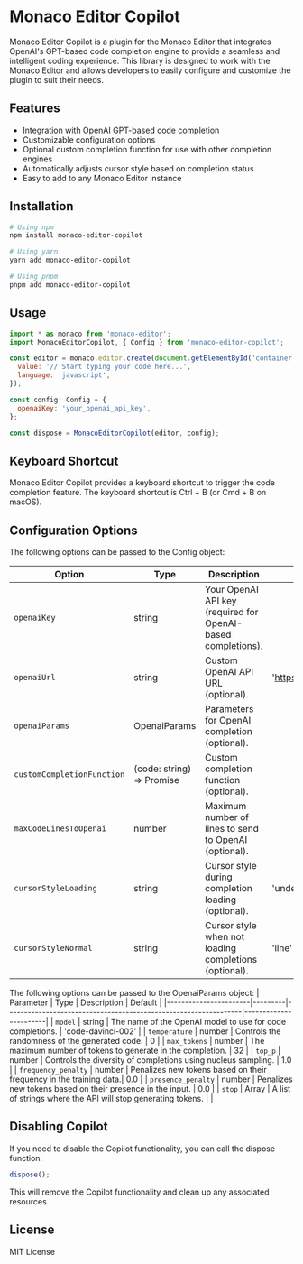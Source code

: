# Monaco Editor Copilot

Monaco Editor Copilot is a plugin for the Monaco Editor that integrates OpenAI's GPT-based code completion engine to provide a seamless and intelligent coding experience. This library is designed to work with the Monaco Editor and allows developers to easily configure and customize the plugin to suit their needs.

## Features

- Integration with OpenAI GPT-based code completion
- Customizable configuration options
- Optional custom completion function for use with other completion engines
- Automatically adjusts cursor style based on completion status
- Easy to add to any Monaco Editor instance

## Installation

```bash
# Using npm
npm install monaco-editor-copilot

# Using yarn
yarn add monaco-editor-copilot

# Using pnpm
pnpm add monaco-editor-copilot
```

## Usage

```javascript
import * as monaco from 'monaco-editor';
import MonacoEditorCopilot, { Config } from 'monaco-editor-copilot';

const editor = monaco.editor.create(document.getElementById('container'), {
  value: '// Start typing your code here...',
  language: 'javascript',
});

const config: Config = {
  openaiKey: 'your_openai_api_key',
};

const dispose = MonacoEditorCopilot(editor, config);
```

## Keyboard Shortcut

Monaco Editor Copilot provides a keyboard shortcut to trigger the code completion feature. The keyboard shortcut is Ctrl + B (or Cmd + B on macOS).

## Configuration Options

The following options can be passed to the Config object:

| Option                     | Type                              | Description                                                  | Default                   |
| -------------------------- | --------------------------------- | ------------------------------------------------------------ | ------------------------- |
| `openaiKey`                | string                            | Your OpenAI API key (required for OpenAI-based completions). |                           |
| `openaiUrl`                | string                            | Custom OpenAI API URL (optional).                            | 'https://api.openai.com'  |
| `openaiParams`             | OpenaiParams                   | Parameters for OpenAI completion (optional).                 |  |
| `customCompletionFunction` | (code: string) => Promise<string> | Custom completion function (optional).                       |                           |
| `maxCodeLinesToOpenai`     | number                            | Maximum number of lines to send to OpenAI (optional).        |                           |
| `cursorStyleLoading`       | string                     | Cursor style during completion loading (optional).           | 'underline'               |
| `cursorStyleNormal`        | string                    | Cursor style when not loading completions (optional).        | 'line'                    |

The following options can be passed to the OpenaiParams object:
| Parameter             | Type    | Description                                                     | Default               |
|-----------------------|---------|-----------------------------------------------------------------|-----------------------|
| `model`               | string  | The name of the OpenAI model to use for code completions.       | 'code-davinci-002'    |
| `temperature`         | number  | Controls the randomness of the generated code.                   | 0                     |
| `max_tokens`          | number  | The maximum number of tokens to generate in the completion.      | 32                    |
| `top_p`               | number  | Controls the diversity of completions using nucleus sampling.    | 1.0                   |
| `frequency_penalty`   | number  | Penalizes new tokens based on their frequency in the training data.| 0.0                 |
| `presence_penalty`    | number  | Penalizes new tokens based on their presence in the input.       | 0.0                   |
| `stop`                | Array<string> | A list of strings where the API will stop generating tokens.    |                       |


## Disabling Copilot

If you need to disable the Copilot functionality, you can call the dispose function:

```javascript
dispose();
```

This will remove the Copilot functionality and clean up any associated resources.

## License

MIT License
